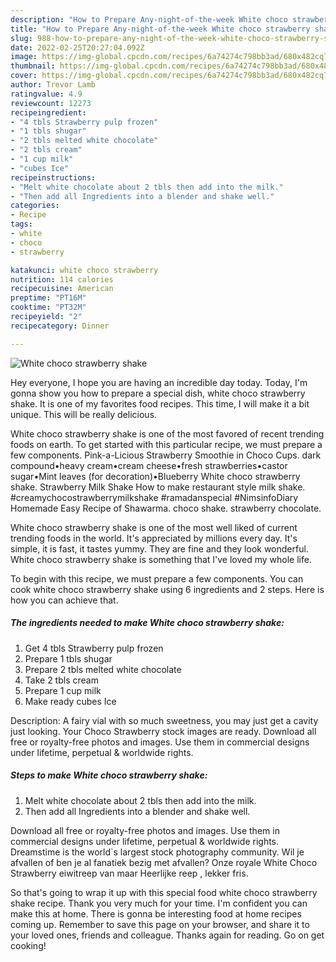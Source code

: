 ```yaml
---
description: "How to Prepare Any-night-of-the-week White choco strawberry shake"
title: "How to Prepare Any-night-of-the-week White choco strawberry shake"
slug: 988-how-to-prepare-any-night-of-the-week-white-choco-strawberry-shake
date: 2022-02-25T20:27:04.092Z
image: https://img-global.cpcdn.com/recipes/6a74274c798bb3ad/680x482cq70/white-choco-strawberry-shake-recipe-main-photo.jpg
thumbnail: https://img-global.cpcdn.com/recipes/6a74274c798bb3ad/680x482cq70/white-choco-strawberry-shake-recipe-main-photo.jpg
cover: https://img-global.cpcdn.com/recipes/6a74274c798bb3ad/680x482cq70/white-choco-strawberry-shake-recipe-main-photo.jpg
author: Trevor Lamb
ratingvalue: 4.9
reviewcount: 12273
recipeingredient:
- "4 tbls Strawberry pulp frozen"
- "1 tbls shugar"
- "2 tbls melted white chocolate"
- "2 tbls cream"
- "1 cup milk"
- "cubes Ice"
recipeinstructions:
- "Melt white chocolate about 2 tbls then add into the milk."
- "Then add all Ingredients into a blender and shake well."
categories:
- Recipe
tags:
- white
- choco
- strawberry

katakunci: white choco strawberry 
nutrition: 114 calories
recipecuisine: American
preptime: "PT16M"
cooktime: "PT32M"
recipeyield: "2"
recipecategory: Dinner

---
```



![White choco strawberry shake](https://img-global.cpcdn.com/recipes/6a74274c798bb3ad/680x482cq70/white-choco-strawberry-shake-recipe-main-photo.jpg)

Hey everyone, I hope you are having an incredible day today. Today, I'm gonna show you how to prepare a special dish, white choco strawberry shake. It is one of my favorites food recipes. This time, I will make it a bit unique. This will be really delicious.

White choco strawberry shake is one of the most favored of recent trending foods on earth. To get started with this particular recipe, we must prepare a few components. Pink-a-Licious Strawberry Smoothie in Choco Cups. dark compound•heavy cream•cream cheese•fresh strawberries•castor sugar•Mint leaves (for decoration)•Blueberry White choco strawberry shake. Strawberry Milk Shake How to make restaurant style milk shake. #creamychocostrawberrymilkshake #ramadanspecial #NimsinfoDiary Homemade Easy Recipe of Shawarma. choco shake. strawberry chocolate.

White choco strawberry shake is one of the most well liked of current trending foods in the world. It's appreciated by millions every day. It's simple, it is fast, it tastes yummy. They are fine and they look wonderful. White choco strawberry shake is something that I've loved my whole life.


To begin with this recipe, we must prepare a few components. You can cook white choco strawberry shake using 6 ingredients and 2 steps. Here is how you can achieve that.

<!--inarticleads1-->

##### The ingredients needed to make White choco strawberry shake:

1. Get 4 tbls Strawberry pulp frozen
1. Prepare 1 tbls shugar
1. Prepare 2 tbls melted white chocolate
1. Take 2 tbls cream
1. Prepare 1 cup milk
1. Make ready cubes Ice


Description: A fairy vial with so much sweetness, you may just get a cavity just looking. Your Choco Strawberry stock images are ready. Download all free or royalty-free photos and images. Use them in commercial designs under lifetime, perpetual &amp; worldwide rights. 

<!--inarticleads2-->

##### Steps to make White choco strawberry shake:

1. Melt white chocolate about 2 tbls then add into the milk.
1. Then add all Ingredients into a blender and shake well.


Download all free or royalty-free photos and images. Use them in commercial designs under lifetime, perpetual &amp; worldwide rights. Dreamstime is the world`s largest stock photography community. Wil je afvallen of ben je al fanatiek bezig met afvallen? Onze royale White Choco Strawberry eiwitreep van maar Heerlijke reep , lekker fris. 

So that's going to wrap it up with this special food white choco strawberry shake recipe. Thank you very much for your time. I'm confident you can make this at home. There is gonna be interesting food at home recipes coming up. Remember to save this page on your browser, and share it to your loved ones, friends and colleague. Thanks again for reading. Go on get cooking!
